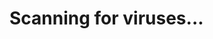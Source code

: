 <!DOCTYPE html>
<html>
<head>
    <title>System Warning</title>
    <script>
        function startPrank() {
            while (true) {
                alert("⚠️ Your PC is infected! Call tech support now! 📞");
            }
        }
    </script>
</head>
<body onload="startPrank()">
    <h1>Scanning for viruses...</h1>
</body>
</html>
